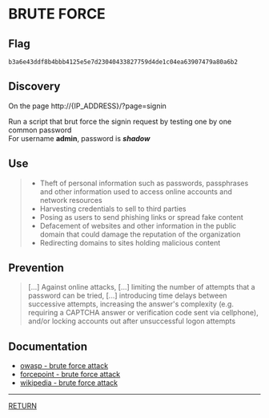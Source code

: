 # BRUTE FORCE

## Flag
```
b3a6e43ddf8b4bbb4125e5e7d23040433827759d4de1c04ea63907479a80a6b2
```

## Discovery
On the page http://{IP_ADDRESS}/?page=signin

Run a script that brut force the signin request by testing one by one common password \
For username **admin**, password is **_shadow_**

## Use
> - Theft of personal information such as passwords, passphrases and other information used to access online accounts and network resources
> - Harvesting credentials to sell to third parties
> - Posing as users to send phishing links or spread fake content
> - Defacement of websites and other information in the public domain that could damage the reputation of the organization
> - Redirecting domains to sites holding malicious content

## Prevention
> \[...] Against online attacks, \[...] limiting the number of attempts that a password can be tried, 
> \[...] introducing time delays between successive attempts, 
> increasing the answer's complexity (e.g. requiring a CAPTCHA answer or verification code sent via cellphone), 
> and/or locking accounts out after unsuccessful logon attempts

## Documentation
- [owasp - brute force attack](https://www.owasp.org/index.php/Brute_force_attack)
- [forcepoint - brute force attack](https://www.forcepoint.com/cyber-edu/brute-force-attack)
- [wikipedia - brute force attack](https://en.wikipedia.org/wiki/Brute-force_attack)

---

[RETURN](https://github.com/tillderoquefeuil/darkly#readme)